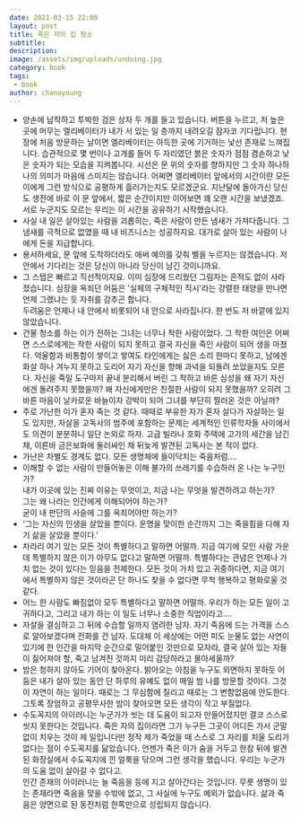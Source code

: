 ```yaml
---
date: 2021-03-15 22:00
layout: post
title: 죽은 자의 집 청소
subtitle:
description:
image: /assets/img/uploads/undoing.jpg
category: book
tags:
 - book
author: chanoyoung
---
```


- 양손에 납작하고 투박한 검은 상자 두 개를 들고 있습니다. 버튼을 누르고, 저 높은 곳에 머무는 엘리베이터가 내가 서 있는 일 층까지 내려오길 잠자코 기다립니다. 현장에 처음 방문하는 날이면 엘리베이터는 아득한 곳에 기거하는 낯선 존재로 느껴집니다. 습관적으로 몇 번이나 고개를 들어 두 자리였던 붉은 숫자가 점점 겸손하고 낮은 숫자가 되는 모습을 지켜봅니다. 시선은 문 위의 숫자를 향하지만 그 숫자 하나하나의 의미가 마음에 스미지는 않습니다. 어쩌면 엘리베이터 앞에서의 시간이란 모든 이에게 그런 방식으로 공평하게 흘러가는지도 모르겠군요. 지난달에 돌아가신 당신도 생전에 바로 이 문 앞에서, 짧은 순간이지만 이어보면 꽤 오랜 시간을 보냈겠죠. 서로 누군지도 모르는 우리는 이 시간을 공유하기 시작했습니다.
- 사실 내 일은 살아있는 사람을 괴롭히는, 죽은 사람이 만든 냄새가 가져다줍니다. 그 냄새를 극적으로 없앴을 때 내 비즈니스는 성공하지요. 대가로 살아 있는 사람이 나에게 돈을 지급합니다.
- 용서하세요, 문 앞에 도착하더라도 애써 예의를 갖춰 벨을 누르지는 않겠습니다. 저 안에서 기다리는 것은 당신이 아니라 당신이 남긴 것이니까요.
- 그 스텝은 빠르고 직선적이지요. 이미 심장에 드리웠던 그림자는 흔적도 없이 사라졌습니다. 심장을 옥죄던 어둠은 '실체의 구체적인 직시'라는 강렬한 태양을 만나면 언제 그랬냐는 듯 자취를 감추곤 합니다.  
두려움은 언제나 내 안에서 비롯되어 내 안으로 사라집니다. 한 번도 저 바깥에 있지 않았습니다.
- 건물 청소를 하는 이가 전하는 그녀는 너무나 착한 사람이었다. 그 착한 여인은 어쩌면 스스로에게는 착한 사람이 되지 못하고 결국 자신을 죽인 사람이 되어 생을 마쳤다. 억울함과 비통함이 쌓이고 쌓여도 타인에게는 싫은 소리 한마디 못하고, 남에겐 화살 하나 겨누지 못하고 도리어 자기 자신을 향해 과녁을 되돌려 쏘았을지도 모른다. 자신을 죽일 도구마저 끝내 분리해서 버린 그 착하고 바른 심성을 왜 자기 자신에겐 돌려주지 못했을까? 왜 자신에게만은 친절한 사람이 되지  못했을까? 오히려 그 바른 마음이 날카로운 바늘이자 강박이 되어 그녀를 부단히 찔러온 것은 아닐까?
- 주로 가난한 이가 혼자 죽는 것 같다. 때때로 부유한 자가 혼자 살다가 자살하는 일도 있지만, 자살을 고독사의 범주에 포함하는 문제는 세계적인 인류학자들 사이에서도 의견이 분분하니 일단 논외로 하자. 고급 빌라나 호화 주택에 고가의 세간을 남긴 채, 이른바 금은보화에 둘러싸인 채 뒤늦게 발견된 고독사는 본 적이 없다.
- 가난은 차별도 경계도 없다. 모든 생명체에 들이닥치는 죽음처럼....
- 이해할 수 없는 사람이 만들어놓은 이해 불가의 쓰레기를 수습하러 온 나는 누구인가?  
내가 이곳에 있는 진짜 이유는 무엇이고, 지금 나는 무엇을 발견하려고 하는가?  
그는 왜 나라는 인간에게 이해되어야 하는가?  
굳이 내 판단의 사슬에 그를 옥죄어야만 하는가?
- '그는 자신의 인생을 살았을 뿐이다. 운명을 맞이한 순간까지 그는 죽을힘을 다해 자기 삶을 살았을 뿐이다.'
- 차라리 여기 있는 모든 것이 특별하다고 말하면 어떨까. 지금 여기에 모인 사람 가운데 특별하지 않은 이가 아무도 없다고 말하면 어떨까. 특별하다는 관념은 언제나 가치 없는 것이 있다는 믿음을 전제한다. 모든 것이 가치 있고 귀중하다면, 지금 여기에서 특별하지 않은 것이라곤 단 하나도 찾을 수 없다면 무척 행복하고 평화로울 것 같다.
- 어느 한 사람도 빠짐없이 모두 특별하다고 말하면 어떨까. 우리가 하는 모든 일이 고귀하다고, 그리고 내가 하는 이 일도 너무나 소중한 직업이라고....
- 자살을 결심하고 그 뒤에 수습할 일까지 염려한 남자. 자기 죽음에 드는 가격을 스스로 알아보겠다며 전화를 건 남자. 도대체 이 세상에는 어떤 피도 눈물도 없는 사연이 있기에 한 인간을 마지막 순간으로 밀어붙인 것만으로 모자라, 결국 살아 있는 자들이 짊어져야 할, 죽고 남겨진 것까지 미리 감당하라고 몰아세울까?
- 밤은 청하지 않아도 기어이 찾아온다. 밝아오는 아침을 누구도 외면하지 못하듯 어둠은 내가 살아 있는 동안 단 하루의 유예도 없이 매일 밤 나를 방문할 것이다. 그것이 자연이 하는 일이다. 때로는 그 무심함에 질리고 때로는 그 변함없음에 안도한다. 그토록 장엄하고 공평무사한 밤이 찾아오면 모든 생각이 작고 부질없다.
- 수도꼭지의 아이러니는 누군가가 씻는 데 도움이 되고자 만들어졌지만 결코 스스로 씻지 못한다는 것입니다. 죽은 자의 집이라면 그가 누구든 그곳이 어디든 가서 군말 없이 치우는 것이 제 일입니다만 정작 제가 죽었을 때 스스로 그 자리를 치울 도리가 없다는 점이 수도꼭지를 닮았습니다. 언젠가 죽은 이가 숨을 거두고 한참 뒤에 발견된 화장실에서 수도꼭지에 낀 얼룩을 닦으며 그런 생각을 했습니다. 우리는 누군가의 도움 없이 살아갈 수 없다고.  
인간 존재의 아이러니는 늘 죽음을 등에 지고 살아간다는 것입니다. 무릇 생명이 있는 존재라면 죽음을 맞을 수밖에 없고, 그 사실에 누구도 예외가 없습니다. 삶과 죽음은 양면으로 된 동전처럼 한쪽만으로 성립되지 않습니다.
